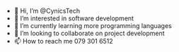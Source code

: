 - 👋 Hi, I’m @CynicsTech
- 👀 I’m interested in software development 
- 🌱 I’m currently learning more programming languages 
- 💞️ I’m looking to collaborate on project development 
- 📫 How to reach me 079 301 6512

<!---
CynicsTech/CynicsTech is a ✨ special ✨ repository because its `README.md` (this file) appears on your GitHub profile.
You can click the Preview link to take a look at your changes.
--->
